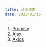 ```yaml
---
title: 异步请求
date: 2023/01/15
---
```


1. [Promise](https://www.bilibili.com/video/BV1GA411x7z1/?p=3&spm_id_from=pageDriver&vd_source=cc52decf310624efee2e10441cdc197c)
2. [Ajax](https://www.bilibili.com/video/BV1WC4y1b78y/?vd_source=cc52decf310624efee2e10441cdc197c)
3. [Axios]()